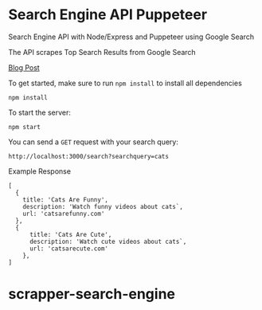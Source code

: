 # Search Engine API Puppeteer

Search Engine API with Node/Express and Puppeteer using Google Search

The API scrapes Top Search Results from Google Search

[Blog Post](https://dev.to/waqasabbasi/building-a-search-engine-api-with-node-express-and-puppeteer-using-google-search-4m21)

To get started, make sure to run `npm install` to install all dependencies
```
npm install
```

To start the server:
```
npm start
```

You can send a `GET` request with your search query:
```
http://localhost:3000/search?searchquery=cats
```

Example Response
```
[
  {
    title: 'Cats Are Funny',
    description: 'Watch funny videos about cats`,
    url: 'catsarefunny.com'
  },
  {
      title: 'Cats Are Cute',
      description: 'Watch cute videos about cats`,
      url: 'catsarecute.com'
    },
]
```
# scrapper-search-engine
